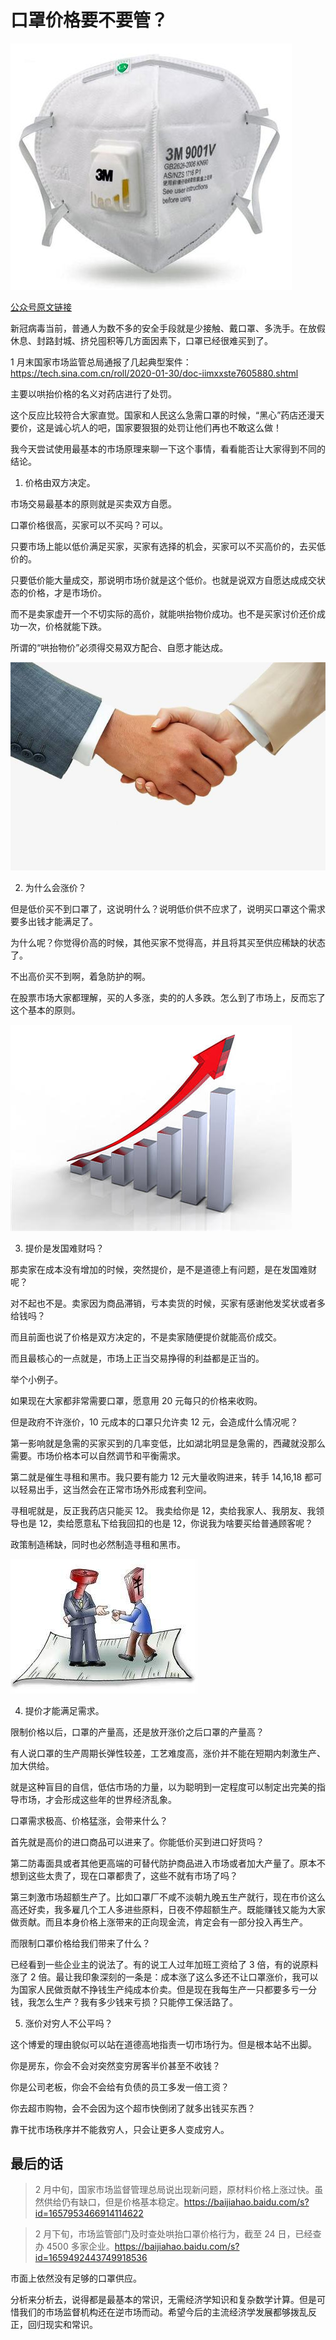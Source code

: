 # 口罩价格要不要管？

![](../pic/kouzhao2.jpg)

[公众号原文链接](https://mp.weixin.qq.com/s/z6oIAGBWWZcJxGXIHQm1QA)

新冠病毒当前，普通人为数不多的安全手段就是少接触、戴口罩、多洗手。在放假休息、封路封城、挤兑囤积等几方面因素下，口罩已经很难买到了。

1 月末国家市场监管总局通报了几起典型案件：https://tech.sina.com.cn/roll/2020-01-30/doc-iimxxste7605880.shtml

主要以哄抬价格的名义对药店进行了处罚。

这个反应比较符合大家直觉。国家和人民这么急需口罩的时候，“黑心”药店还漫天要价，这是诚心坑人的吧，国家要狠狠的处罚让他们再也不敢这么做！

我今天尝试使用最基本的市场原理来聊一下这个事情，看看能否让大家得到不同的结论。

1. 价格由双方决定。

市场交易最基本的原则就是买卖双方自愿。

口罩价格很高，买家可以不买吗？可以。

只要市场上能以低价满足买家，买家有选择的机会，买家可以不买高价的，去买低价的。

只要低价能大量成交，那说明市场价就是这个低价。也就是说双方自愿达成成交状态的价格，才是市场价。

而不是卖家虚开一个不切实际的高价，就能哄抬物价成功。也不是买家讨价还价成功一次，价格就能下跌。

所谓的“哄抬物价”必须得交易双方配合、自愿才能达成。

![](../pic/woshou.jpg)

2. 为什么会涨价？

但是低价买不到口罩了，这说明什么？说明低价供不应求了，说明买口罩这个需求要多出钱才能满足了。

为什么呢？你觉得价高的时候，其他买家不觉得高，并且将其买至供应稀缺的状态了。

不出高价买不到啊，着急防护的啊。

在股票市场大家都理解，买的人多涨，卖的的人多跌。怎么到了市场上，反而忘了这个基本的原则。

![](../pic/shangzhang.jpg)

3. 提价是发国难财吗？

那卖家在成本没有增加的时候，突然提价，是不是道德上有问题，是在发国难财呢？

对不起也不是。卖家因为商品滞销，亏本卖货的时候，买家有感谢他发奖状或者多给钱吗？

而且前面也说了价格是双方决定的，不是卖家随便提价就能高价成交。

而且最核心的一点就是，市场上正当交易挣得的利益都是正当的。

举个小例子。

如果现在大家都非常需要口罩，愿意用 20 元每只的价格来收购。

但是政府不许涨价，10 元成本的口罩只允许卖 12 元，会造成什么情况呢？

第一影响就是急需的买家买到的几率变低，比如湖北明显是急需的，西藏就没那么需要。市场价格本可以自然调节和平衡需求。

第二就是催生寻租和黑市。我只要有能力 12 元大量收购进来，转手 14,16,18 都可以轻易出手，这当然会在正常市场外形成套利空间。

寻租呢就是，反正我药店只能买 12。 我卖给你是 12，卖给我家人、我朋友、我领导也是 12，卖给愿意私下给我回扣的也是 12，你说我为啥要买给普通顾客呢？

政策制造稀缺，同时也必然制造寻租和黑市。

![](../pic/xunzu.jpg)

4. 提价才能满足需求。

限制价格以后，口罩的产量高，还是放开涨价之后口罩的产量高？

有人说口罩的生产周期长弹性较差，工艺难度高，涨价并不能在短期内刺激生产、加大供给。

就是这种盲目的自信，低估市场的力量，以为聪明到一定程度可以制定出完美的指导市场，才会形成这些年的世界经济乱象。

口罩需求极高、价格猛涨，会带来什么？

首先就是高价的进口商品可以进来了。你能低价买到进口好货吗？

第二防毒面具或者其他更高端的可替代防护商品进入市场或者加大产量了。原本不想到这些太贵了，现在口罩都贵了，这些不就有市场了吗？

第三刺激市场超额生产了。比如口罩厂不咸不淡朝九晚五生产就行，现在市价这么高还好卖，我多雇几个工人多进些原料，日夜不停超额生产。既能赚钱又能为大家做贡献。而且本身价格上涨带来的正向现金流，肯定会有一部分投入再生产。

而限制口罩价格给我们带来了什么？

已经看到一些企业主的说法了。有的说工人过年加班工资给了 3 倍，有的说原料涨了 2 倍。最让我印象深刻的一条是：成本涨了这么多还不让口罩涨价，我可以为国家人民做贡献不挣钱生产纯成本价卖。但是现在我每生产一只都要多亏一分钱，我怎么生产？我有多少钱来亏损？只能停工保活路了。

5. 涨价对穷人不公平吗？

这个博爱的理由貌似可以站在道德高地指责一切市场行为。但是根本站不出脚。

你是房东，你会不会对突然变穷房客半价甚至不收钱？

你是公司老板，你会不会给有负债的员工多发一倍工资？

你去超市购物，会不会因为这个超市快倒闭了就多出钱买东西？

靠干扰市场秩序并不能救穷人，只会让更多人变成穷人。

## 最后的话

> 2 月中旬，国家市场监督管理总局说出现新问题，原材料价格上涨过快。虽然供给仍有缺口，但是价格基本稳定。https://baijiahao.baidu.com/s?id=1657953466914114622

> 2 月下旬，市场监管部门及时查处哄抬口罩价格行为，截至 24 日，已经查办 4500 多家企业。https://baijiahao.baidu.com/s?id=1659492443749918536

市面上依然没有足够的口罩供应。

分析来分析去，说得都是最基本的常识，无需经济学知识和复杂数学计算。但是可惜我们的市场监督机构还在逆市场而动。希望今后的主流经济学发展都够拨乱反正，回归现实和常识。

